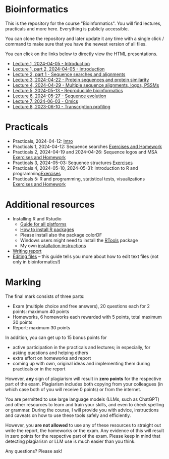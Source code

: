 # Bioinformatics

This is the repository for the course "Bioinformatics". You will find
lectures, practicals and more here. Everything is publicly accessible.

You can clone the repository and later update it any time with a single click / command to
make sure that you have the newest version of all files. 

You can click on the links below to directly view the HTML presentations.

 * [Lecture 1, 2024-04-05 - Introduction](https://january3.github.io/Bioinformatics/Lectures/lecture_01/weiner_BE_22_lecture_01_2024_04_05.html)
 * [Lecture 1, part 2, 2024-04-05 - Introduction](https://january3.github.io/Bioinformatics/Lectures/lecture_01/weiner_BE_22_lecture_01_2024_04_05.html)
 * [Lecture 2, part 1 - Sequence searches and alignments](https://january3.github.io/Bioinformatics/Lectures/lecture_02/weiner_bioinformatics_lecture_02.html)
 * [Lecture 3, 2024-04-22 - Protein sequences and protein similarity](https://january3.github.io/Bioinformatics/Lectures/lecture_03/weiner_BE_22_lecture_03.html)
 * [Lecture 4, 2024-04-29 - Multiple sequence alignments, logos, PSSMs](https://january3.github.io/Bioinformatics/Lectures/lecture_04/weiner_BE_22_lecture_04.html)
 * [Lecture 5, 2024-05-13 - Reproducible bioinformatics](https://january3.github.io/Bioinformatics/Lectures/lecture_05/weiner_BE_22_lecture_05.html)
 * [Lecture 6, 2024-05-27 - Sequence evolution](https://january3.github.io/Bioinformatics/Lectures/lecture_06/weiner_BE_22_lecture_06.html)
 * [Lecture 7, 2024-06-03 - Omics](https://january3.github.io/Bioinformatics/Lectures/lecture_07/weiner_BE_22_lecture_07.html)
 * [Lecture 8, 2023-06-10 - Transcription profiling](https://january3.github.io/Bioinformatics/Lectures/lecture_08/weiner_BE_22_lecture_08.html)
<!--  * [Lecture 2, 2023-03-27 - Alignments and sequence search](https://january3.github.io/Bioinformatics/Lectures/lecture_02/weiner_BE_22_lecture_02.html)
 * [Lecture 9, 2023-06-08 - Gene set enrichments](https://january3.github.io/Bioinformatics/Lectures/lecture_09/weiner_BE_22_lecture_09.html)
 * [Lecture 10, 2023-06-22 - Machine learning](https://january3.github.io/Bioinformatics/Lectures/lecture_10/weiner_BE_22_lecture_10.html)
 * [Lecture 11, 2023-06-25 - Visualizations](https://january3.github.io/Bioinformatics/Lectures/lecture_11/weiner_BE_22_lecture_11_visualizations.html)
 -->

# Practicals

  * Practicals, 2024-04-12: [Intro](https://january3.github.io/Bioinformatics/Practicals/practicals_01/weiner_practicals_01.html)
  * Practicals 1, 2024-04-12: Sequence searches [Exercises and Homework](https://january3.github.io/Bioinformatics/Practicals/practicals_01/weiner_practicals_01_exercises.html)
  * Practicals 2, 2024-04-19 and 2024-04-26: Sequence logos and MSA [Exercises and Homework](https://january3.github.io/Bioinformatics/Practicals/practicals_02/weiner_BE_22_practicals_02_exercises.html)
  * Practicals 3, 2024-05-03: Sequence structures [Exercises](https://january3.github.io/Bioinformatics/Practicals/practicals_03/weiner_BE_22_practicals_03.html)
  * Practicals 4, 2024-05-10, 2024-05-31: Introduction to R and programming[Exercises](https://january3.github.io/Bioinformatics/Practicals/practicals_04/weiner_BE_22_practicals_04_exercises.html)
  * Practicals 5: R and programming, statistical tests, visualizations [Exercises and Homework](https://january3.github.io/Bioinformatics/Practicals/practicals_05/weiner_BE_22_practicals_05_exercises.html)
  <!--
  * Practicals 6: Phylogenies with R [Exercises and Homework](https://january3.github.io/Bioinformatics/Practicals/practicals_06/weiner_BE_22_practicals_06.html)
  * Practicals 7: Transcriptomics and clustering [Exercises and Homework](https://january3.github.io/Bioinformatics/Practicals/practicals_07/weiner_BE_22_practicals_07_exercises.html)
  * Practicals 8: Differential gene expression analysis [Exercises](https://january3.github.io/Bioinformatics/Practicals/practicals_08/weiner_BE_22_practicals_08_exercises.html)
  * Practicals 9: Machine Learning [Exercises + Homework](https://january3.github.io/Bioinformatics/Practicals/practicals_09/weiner_BE_22_practicals_09_exercises.html)
  -->

# Additional resources

 * Installing R and Rstudio
   * [Guide for all platforms](https://rstudio-education.github.io/hopr/starting.html)
   * [How to install R packages](https://www.dataquest.io/blog/install-package-r/)
   * Please install also the package colorDF
   * Windows users might need to install the [RTools](https://cran.r-project.org/bin/windows/Rtools/) package
   * My own [installation instructions](https://january3.github.io/Bioinformatics/Resources/installing_r.html)
 * [Writing report](https://january3.github.io/Bioinformatics/Exam/Report/report_guidelines.html)
 * [Editing files](https://github.com/january3/Bioinformatics/blob/main/Resources/Editing_files/editing_text_files.pdf) – this guide tells you more about how to edit text files (not only in bioinformatics!)

# Marking

  The final mark consists of three parts:

   * Exam (multiple choice and free answers), 20 questions each for 2 points: maximum 40 points
   * Homeworks, 6 homeworks each rewarded with 5 points, total maximum 30 points
   * Report: maximum 30 points
  
  In addition, you can get up to 15 bonus points for 

   * active participation in the practicals and lectures; in especially,
     for asking questions and helping others
   * extra effort on homeworks and report
   * coming up with own, original ideas and implementing them during practicals or in
     the report

  However, **any** sign of plagiarism will result in **zero points** for
  the respective part of the exam. Plagiarism includes both copying from
  your colleagues (in which case both of you will receive 0 points) or from
  the internet.

  You are permitted to use large language models (LLMs, such as ChatGPT)
  and other resources to learn and train your skills, and even to check
  spelling or grammar. During the course, I will provide you with advice,
  instructions and caveats on how to use these tools safely and efficiently.

  However, you **are not allowed** to use any of these resources to
  straight out write the report, the homeworks or the exam. Any evidence of this will
  result in zero points for the respective part of the exam. Please keep in
  mind that detecting plagiarism or LLM use is much easier than you think.

  Any questions? Please ask!





